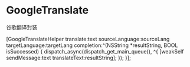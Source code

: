 # GoogleTranslate
谷歌翻译封装


[GoogleTranslateHelper translate:text
                  sourceLanguage:sourceLang
                  targetLanguage:targetLang
                      completion:^(NSString *resultString, BOOL isSuccessed) {
                        dispatch_async(dispatch_get_main_queue(), ^{
                            [weakSelf sendMessage:text
                                    translateText:resultString];
                        });
}];
